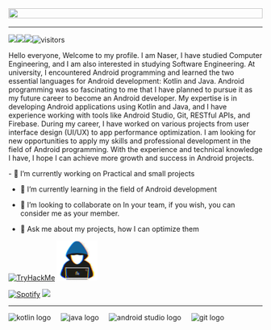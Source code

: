 <div align="center">
  <img  src="https://blogger.googleusercontent.com/img/b/R29vZ2xl/AVvXsEiN1u1zGRtylQji2JsQ3mu2USZgvc-BuvareszH-aq9q4QSeNCQIOAD-agYnOYBa9bC0CefgvPU9DkUYTkh0NTlubmuHuXvrCwt6b2F3Iz9EIVIIPt5QYrVeNJfCQPRhQTGmkN9PC_fraM/s1600/image1.gif" height="20%" width="100%"" />
</div>  

---

<img src="https://img.shields.io/github/stars/nraihze?style=social"/><img src="https://img.shields.io/github/followers/nraihze?style=social"/><a href="https://github.com/BEPb/BEPb"><img src="https://img.shields.io/badge/status-updating-brightgreen.svg"></a><img src="https://visitor-badge.laobi.icu/badge?page_id=BEPb.BEPb" alt="visitors"/>   
<p align="left">
Hello everyone,
Welcome to my profile.
I am Naser, I have studied Computer Engineering, and I am also interested in studying Software Engineering.
At university, I encountered Android programming and learned the two essential languages for Android development: Kotlin and Java. Android programming was so fascinating to me that I have planned to pursue it as my future career to become an Android developer.
My expertise is in developing Android applications using Kotlin and Java, and I have experience working with tools like Android Studio, Git, RESTful APIs, and Firebase. During my career, I have worked on various projects from user interface design (UI/UX) to app performance optimization.
I am looking for new opportunities to apply my skills and professional development in the field of Android programming. With the experience and technical knowledge I have, I hope I can achieve more growth and success in Android projects.</p>
- 🔭 I’m currently working on Practical and small projects

- 🌱 I’m currently learning in the field of Android development

- 👯 I’m looking to collaborate on In your team, if you wish, you can consider me as your member.
  
- 💬 Ask me about my projects, how I can optimize them

<a href="https://tryhackme.com/signup?referrer=6606c6ff813081fdb556602e"><img src="https://tryhackme-badges.s3.amazonaws.com/andrej.marinchenko.png" alt="TryHackMe"></a>
<img src = "https://github.com/0xAbdulKhalid/0xAbdulKhalid/raw/main/assets/mdImages/about_me.gif" width = 80px> 
<div align="left">   
  
  [![Spotify](https://novatorem.vercel.app/api/spotify?background_color=0d1117&border_color=ffffff)](https://open.spotify.com/user/omnitenebris)  <a href="#"><img width="40%" height="auto" src="https://github.com/ASISHGOUDA/ASISHGOUDA/blob/master/gifi.gif" height="100%" /></a>
</div> 

---


<div align="left">
  <img src="https://cdn.jsdelivr.net/gh/devicons/devicon/icons/kotlin/kotlin-original.svg" height="80" alt="kotlin logo"  />
  <img width="12" />
  <img src="https://cdn.jsdelivr.net/gh/devicons/devicon/icons/java/java-original.svg" height="80" alt="java logo"  />
  <img width="12" />
  <img src="https://cdn.jsdelivr.net/gh/devicons/devicon/icons/androidstudio/androidstudio-original.svg" height="80" alt="android studio logo"  />
  <img width="12" />
  <img src="https://cdn.jsdelivr.net/gh/devicons/devicon/icons/git/git-original.svg" height="80" alt="git logo"  />
</div>




